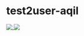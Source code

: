 # test2user-aqil

<!--[![Readme Card](https://github-readme-stats.vercel.app/api/pin/?username=test2user-aqil&repo=Design0&theme=synthwave)](https://github.com/test2user-aqil/Design0)-->

<a href="https://github.com/test2user-aqil">
  <img align="top" src="https://github-readme-stats.vercel.app/api?username=test2user-aqil&show_icons=true&theme=ocean_dark" />
</a>
<a href="https://github.com/test2user-aqil">
  <img align="top" src="https://github-readme-stats.vercel.app/api/top-langs/?username=test2user-aqil&bg_color=0d1117&text_color=CCF" />
</a>
